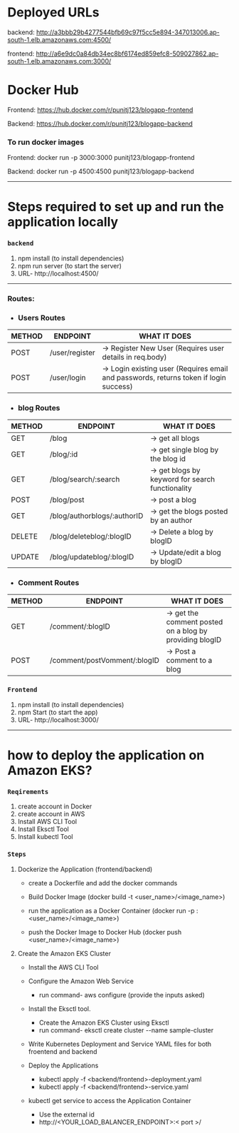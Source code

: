 # Deployed URLs

backend: http://a3bbb29b4277544bfb69c97f5cc5e894-347013006.ap-south-1.elb.amazonaws.com:4500/

frontend: http://a6e9dc0a84db34ec8bf6174ed859efc8-509027862.ap-south-1.elb.amazonaws.com:3000/

# Docker Hub

Frontend: https://hub.docker.com/r/punitj123/blogapp-frontend

Backend: https://hub.docker.com/r/punitj123/blogapp-backend

### To run docker images

Frontend: docker run -p 3000:3000 punitj123/blogapp-frontend

Backend: docker run -p 4500:4500 punitj123/blogapp-backend

---

# Steps required to set up and run the application locally

### `backend`

1. npm install (to install dependencies)
2. npm run server (to start the server)
3. URL- http://localhost:4500/

---

### Routes:

- ### Users Routes

| METHOD | ENDPOINT       | WHAT IT DOES                                                                          |
| ------ | -------------- | ------------------------------------------------------------------------------------- |
| POST   | /user/register | -> Register New User (Requires user details in req.body)                              |
| POST   | /user/login    | -> Login existing user (Requires email and passwords, returns token if login success) |

- ### blog Routes

| METHOD | ENDPOINT                    | WHAT IT DOES                                     |
| ------ | --------------------------- | ------------------------------------------------ |
| GET    | /blog                       | -> get all blogs                                 |
| GET    | /blog/:id                   | -> get single blog by the blog id                |
| GET    | /blog/search/:search        | -> get blogs by keyword for search functionality |
| POST   | /blog/post                  | -> post a blog                                   |
| GET    | /blog/authorblogs/:authorID | -> get the blogs posted by an author             |
| DELETE | /blog/deleteblog/:blogID    | -> Delete a blog by blogID                       |
| UPDATE | /blog/updateblog/:blogID    | -> Update/edit a blog by blogID                  |

- ### Comment Routes

| METHOD | ENDPOINT                     | WHAT IT DOES                                            |
| ------ | ---------------------------- | ------------------------------------------------------- |
| GET    | /comment/:blogID             | -> get the comment posted on a blog by providing blogID |
| POST   | /comment/postVomment/:blogID | -> Post a comment to a blog                             |

### `Frontend`

1. npm install (to install dependencies)
2. npm Start (to start the app)
3. URL- http://localhost:3000/

---

# how to deploy the application on Amazon EKS?

### `Reqirements`

1. create account in Docker
2. create account in AWS
3. Install AWS CLI Tool
4. Install Eksctl Tool
5. Install kubectl Tool

### `Steps`

1. Dockerize the Application (frontend/backend)

   - create a Dockerfile and add the docker commands

   - Build Docker Image (docker build -t <user_name>/<image_name>)

   - run the application as a Docker Container (docker run -p <port>:<port> <user_name>/<image_name>)

   - push the Docker Image to Docker Hub (docker push <user_name>/<image_name>)

2. Create the Amazon EKS Cluster

   - Install the AWS CLI Tool

   - Configure the Amazon Web Service

     - run command- aws configure (provide the inputs asked)

   - Install the Eksctl tool.

     - Create the Amazon EKS Cluster using Eksctl
     - run command- eksctl create cluster --name sample-cluster

   - Write Kubernetes Deployment and Service YAML files for both froentend and backend

   - Deploy the Applications

     - kubectl apply -f <backend/frontend>-deployment.yaml
     - kubectl apply -f <backend/frontend>-service.yaml

   - kubectl get service to access the Application Container
     - Use the external id
     - http://<YOUR_LOAD_BALANCER_ENDPOINT>:< port >/
